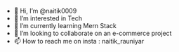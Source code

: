 - 👋 Hi, I’m @naitik0009
- 👀 I’m interested in Tech
- 🌱 I’m currently learning Mern Stack
- 💞️ I’m looking to collaborate on an e-commerce project
- 📫 How to reach me on insta :  naitik_rauniyar

<!---
naitik0009/naitik0009 is a ✨ special ✨ repository because its `README.md` (this file) appears on your GitHub profile.
You can click the Preview link to take a look at your changes.
--->
